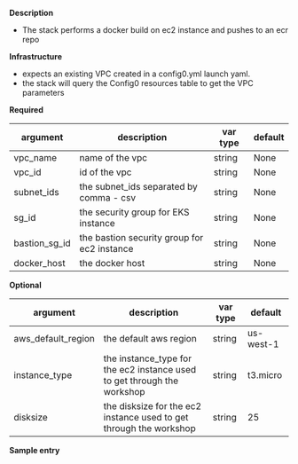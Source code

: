 **Description**
  - The stack performs a docker build on ec2 instance and pushes to an ecr repo

**Infrastructure**

  - expects an existing VPC created in a config0.yml launch yaml. 
  - the stack will query the Config0 resources table to get the VPC parameters

**Required**

| argument      | description                            | var type | default      |
| ------------- | -------------------------------------- | -------- | ------------ |
| vpc_name   | name of the vpc                 | string   | None         |
| vpc_id   | id of the vpc                 | string   | None         |
| subnet_ids   | the subnet_ids separated by comma - csv | string   | None         |
| sg_id   | the security group for EKS instance | string   | None         |
| bastion_sg_id   | the bastion security group for ec2 instance | string   | None         |
| docker_host   | the docker host | string   | None         |

**Optional**

| argument           | description                            | var type |  default      |
| ------------- | -------------------------------------- | -------- | ------------ |
| aws_default_region   | the default aws region               | string   | us-west-1         |
| instance_type   | the instance_type for the ec2 instance used to get through the workshop| string   | t3.micro         |
| disksize   | the disksize for the ec2 instance used to get through the workshop| string   | 25         |

**Sample entry**
```
